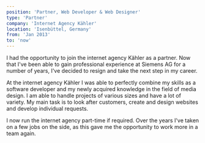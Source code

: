 ```yaml
---
position: 'Partner, Web Developer & Web Designer'
type: 'Partner'
company: 'Internet Agency Kähler'
location: 'Isenbüttel, Germany'
from: 'Jan 2013'
to: 'now'
---
```

I had the opportunity to join the internet agency Kähler as a partner. Now that I've been able to gain professional experience at Siemens AG for a number of years, I've decided to resign and take the next step in my career.

At the internet agency Kähler I was able to perfectly combine my skills as a software developer and my newly acquired knowledge in the field of media design. I am able to handle projects of various sizes and have a lot of variety. My main task is to look after customers, create and design websites and develop individual requests.

I now run the internet agency part-time if required. Over the years I've taken on a few jobs on the side, as this gave me the opportunity to work more in a team again.